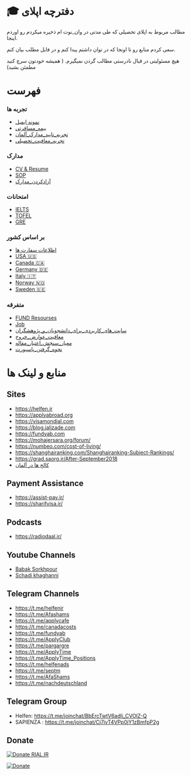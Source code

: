 ﻿# 🎓 دفترچه اپلای 
مطالب مربوط به اپلای تحصیلی که طی مدتی در وان_نوت ام ذخیره میکردم رو اوردم اینجا.

سعی کردم منابع رو تا اونجا که در توان داشتم پیدا کنم و در فایل مطلب بیان کنم.

هیچ مسئولیتی در قبال نادرستی مطالب گردن نمیگیرم. ( همیشه خودتون سرچ کنید مطمئن بشید)

# فهرست
### تجربه ها
* [نمونه ایمیل](Experiences/Mail.md)
* [بیمه_مسافرتی](Experiences/بیمه_مسافرتی.md)
* [تجربه_تایید_مدارک_آلمان](Experiences/تجربه_تایید_مدارک_آلمان.md)
* [تجربه_معافیت_تحصیلی](https://github.com/yazdipour/apply-notebook/raw/master/Experiences/تجربه_معافیت_تحصیلی.png)

### مدارک
* [CV & Resume](Documents/RESUME.md)
* [SOP](Documents/SOP.md)
* [آزادکردن_مدارک](Documents/آزادکردن_مدارک.md)

### امتحانات
* [IELTS](Exams/IELTS.md)
* [TOFEL](Exams/TOFEL.md)
* [GRE](Exams/GRE.md)

### بر اساس کشور
* [اطلاعات سفارت ها](Others/EmbassyInfo.md)
* [USA 🇺🇸](Countries/USA/README.md)
* [Canada 🇨🇦](Countries/Canada/README.md)
* [Germany 🇩🇪](Countries/Germany/README.md)
* [Italy 🇮🇹](Countries/Italy/README.md)
* [Norway 🇳🇴](Countries/Norway/README.md)
* [Sweden 🇸🇪](Countries/Sweden/README.md)

### متفرقه
* [FUND Resourses](Others/FUND_SITES.md)
* [Job](Others/Job_Fund.md)
* [سایت_های_کاربردی_برای_دانشجویان_و_پژوهشگران](Others/سایت_های_کاربردی_برای_دانشجویان_و_پژوهشگران.md)
* [معافیت_عوارض_خروج](Others/معافیت_عوارض_خروج.md)
* [معیار_سنجش_اعتبار_مقاله](Others/معیار_سنجش_اعتبار_مقاله.md)
* [نحوه_گرفتن_پاسپورت](Others/نحوه_گرفتن_پاسپورت.md)

# منابع و لینک ها
## Sites
* https://helfen.ir
* https://applyabroad.org
* https://visamondial.com
* https://blog.jalizade.com
* https://fundyab.com
* https://mohajersara.org/forum/
* https://numbeo.com/cost-of-living/
* https://shanghairanking.com/Shanghairanking-Subject-Rankings/
* https://grad.saorg.ir/After-September2018
* [کالج ها در آلمان](http://applyforstudienkolleg.blog.ir/)

## Payment Assistance
* https://assist-pay.ir/
* https://sharifvisa.ir/

## Podcasts
* https://radiodaal.ir/

## Youtube Channels
* [Babak Sorkhpour](https://www.youtube.com/channel/UCZfftLsLG4GS4BGIcoKiTQQ)
* [Schadi khaghanni](https://www.youtube.com/channel/UCOBo0Sh-yYwYVHh4baClfrg)

## Telegram Channels
* https://t.me/helfenir
* https://t.me/Afashams
* https://t.me/applycafe
* https://t.me/canadacosts
* https://t.me/fundyab
* https://t.me/ApplyClub
* https://t.me/pargargre
* https://t.me/ApplyTime
* https://t.me/ApplyTime_Positions
* https://t.me/helfenads
* https://t.me/septm
* https://t.me/AfaShams
* https://t.me/nachdeutschland

## Telegram Group
* Helfen:  https://t.me/joinchat/BbErcTwtV6adIi_CVOlZ-Q
* SAPIENZA : https://t.me/joinchat/Cj7ivT4VPp0jY1zBmfpP2g

## Donate

[![Donate RIAL.IR](https://img.shields.io/badge/donate-IRAN-blue.svg)](https://www.payping.ir/yazdipour)

[![Donate](https://www.buymeacoffee.com/assets/img/custom_images/orange_img.png)](https://buymeacoff.ee/XrTW5YQDy)